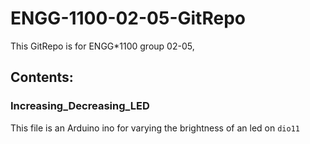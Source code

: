 # ENGG-1100-02-05-GitRepo
This GitRepo is for ENGG*1100 group 02-05, 

## Contents:

### Increasing_Decreasing_LED
This file is an Arduino ino for varying the brightness of an led on `dio11`